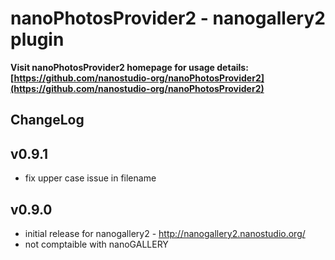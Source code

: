 nanoPhotosProvider2 - nanogallery2 plugin
===========

**Visit nanoPhotosProvider2 homepage for usage details: [https://github.com/nanostudio-org/nanoPhotosProvider2](https://github.com/nanostudio-org/nanoPhotosProvider2)**


ChangeLog 
------

v0.9.1
------
- fix upper case issue in filename

v0.9.0
------

- initial release for nanogallery2 - http://nanogallery2.nanostudio.org/
- not comptaible with nanoGALLERY
